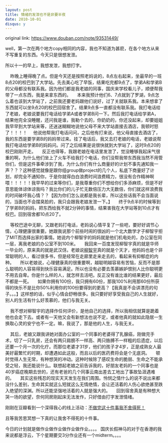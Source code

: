```yaml
---
layout: post
title: 情绪的发泄也不是非要半夜
date: 2010-10-01
disqus: y
---
```


original link: https://www.douban.com/note/93531449/


well，第一次在两个地方copy相同的内容，我也不知道为甚麽，在各个地方从来不写重复的东西。今天只是很想发泄。


所以十一的早上，我想发泄，我想打字。

    昨晚上睡得晚了点。但是今天还是按照老妈说的，8点左右起来，坐最早的一班8点20的校巴到了大学站。先去美心吃了早饭，结果吃完都9点了，学弟A和学弟B的父母都没有联系我。因为他们都是我老娘的同事，国庆来学校看儿子，顺便帮我带了一点东西，我是来拿东西的。
    本来我预计他们6、7点就到了罗湖，9点怎么着也该到大学站了，之前我还要老妈跟他们说好，过了关就联系我。本来想拿了东西就可以坐9点20的校巴回宿舍了。结果9点多一直都没有联系我。我打电话给了老娘，老娘说要我打电话给学弟A或者学弟B问一下。然后我打电话给学弟A，结果他完全没睡醒，还问我是谁，我勒个去的，你奶奶的，你还没起来，却要姐姐我早早到大学站来等，还迷迷糊糊地说他父母不来大学站直接去酒店，我顿时怒了！！！！
    他说他帮我打电话问问，之后他有打来说，他父母直接去酒店了，我的东西是要学弟B的妈妈带过来。挂了电话后，我又去打老娘的电话，老娘说帮我打电话给学弟B的妈妈问。问了之后结果是说很快就到大学站了，这时9点20的校巴刚刚开走。
    反正也得等，我跟老娘在电话里发泄了，觉没睡够我起床气很重的啊，为什么他们坐上了火车不给我打个电话，你们没帮我带东西我当然不用管你们，但是这件事牵涉到了我，为什么你们有什么商量好的计划不事先通知我一声？？？这种感觉就像是跟你组group做project的几个人，私底下商量好了计划，却完全不通知你，于是你就得白白浪费时间浪费精力，很没有合作精神啊喂！！！！！我早早的过来等你们，是我尊重你们不想给你们多添麻烦，但是不好意思能体谅体谅我吗？我比你们的儿子忙无数倍压力大无数倍，你们就这样浪费我的时间破坏我心情？？【因为你们怎么说都是我长辈，所以这些话我不会当面说的，当面也不会摆臭脸的，我只会跟我老娘发泄一下。】
    终于9点半的时候等到了学弟B的妈妈，把东西给我不就2分钟的事情，结果害我在大学站等到10点才有校巴。回到宿舍都10点20了。


    等校巴途中无聊，又跟老妈打电话，老妈说心情平复了一些吧，要好好调节心情，心理健康很重要。她跟我说那个前些时闹的很凶的一个北大数学才子柳智宇拒了MIT而选择出家的事情。她说内个柳智宇的妈妈就是他们机电处的，办公室在同一层，离我老娘的办公室不到100米。
    我回来一百度发现柳智宇真的就是华师一毕业的，原来真的就是武汉伢。老娘说[柳智宇](http://baike.baidu.com/view/1641056.htm)真的就是个天才，他妈妈也是个非常聪明的人，看过很多书，但是经常在走廊里走来走去的，看起来有抑郁症的内种。
    所以老娘说，心理健康真的很重要啊，越聪明越容易有苦恼，反而不是那么聪明的人容易得到快乐容易满足。所以也没有必要去羡慕嫉妒恨别人比你聪明更不用去自卑。你是什么样的人，就怎样去活吧。反正没有谁比谁的结果更好，最后不都是一死。
    如果你拥有100份，我只拥有60份，那我100%利用那60份所获得的快乐不是比你50%利用你的100份要得到的更高？【我真是不会讲漂亮的句子。。。】这样想的话，似乎心情会舒畅很多。我只要好好享受我自己的人生就好，别人的生活有什么好羡慕的，他们与我无关。

    我不想对柳智宇的选择作任何评价，是他自己的选择，所以我相信就算是跪着他也会走下去。或者有一天他又会有新想法也说不定，或者他真的就如此隐居一生换取心灵的安宁也不一定。嘛，我说了，那是他的人生，与我无关。


    其后，老娘又跟我讲她对面办公室的一个同事的老婆得了乳腺癌，刚做完手术，切了一只乳房，还会有两只肩膀不一样高、两只胳膊不一样粗的后遗症，以后还要一个月一次的化疗。而那位老婆才31岁，他们的孩子才4岁，正是成熟女人最美好最繁忙的时期，却遭遇如此这般，而且以后的医药费将会是个无底洞。
    顿时觉得人生无常，有种想哭的冲动。这种时候除了感叹生命的脆弱、生命之不能承受之轻，我还能说什么。联想起老娘之前告诉我的，好朋友老妈的一个同事也是40岁癌症晚期去世的，还有老爸的几个同事云南出差去工地出了事故坠涯遇难的。
    其实这些残忍的现实天天发生在我们周围。怜悯之情什么的说不说出来都没什么差别，生命其实就这么短就这么无情绝情，会让还活着的人伤心欲绝甚至跌入绝望的深渊。所以还能坚强地活着的人就是强大的。
    回到宿舍真是有种想大哭一场的欲望，奈何同房刚起床无法发作，只好借由打字发泄情绪。



刚刚在豆瓣看到一个深得我心的线上活动：[不做完这十件事我不舍得死！](https://www.douban.com/online/10568729/)

且等我苦思冥想一下真的让我舍不得死的十件事。



今日的计划就是做作业做作业做作业做作业。。。。
国庆长假神马的对于在香港的我来说都是浮云，下个星期要交3分作业还有一个midterm。。。。
